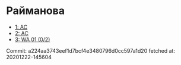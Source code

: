 # Райманова
- [1: AC](1.md)
- [2: AC](2.md)
- [3: WA 01 (0/2)](3.md)

Commit: a224aa3743eef1d7bcf4e3480796d0cc597a1d20
 fetched at: 20201222-145604
